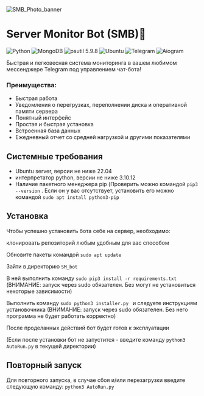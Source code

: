 
![SMB_Photo_banner](https://github.com/user-attachments/assets/e322c371-2b68-437e-93d2-c73dbea0d14f)



# Server Monitor Bot (SMB)🤖
![Python](https://img.shields.io/badge/python-3.10.11-green) ![MongoDB](https://img.shields.io/badge/mongoDB-4.4.22-green) ![psutil 5.9.8](https://img.shields.io/badge/psutil-5.9.8-blue) ![Ubuntu](https://img.shields.io/badge/Ubuntu-22.04-orange) ![Telegram](https://img.shields.io/badge/Telegram-Desktop-26A5E4) ![Aiogram](https://img.shields.io/badge/Aiogram-2.24-orange)

Быстрая и легковесная система мониторинга  в вашем любимом мессенджере Telegram под управлением чат-бота!

### Преимущества:

+ Быстрая работа 
+ Уведомления о перегрузках, переполнении диска и оперативной памяти сервера 
+ Понятный интерфейс 
+ Простая и быстрая установка 
+ Встроенная база данных 
+ Ежедневный отчет со средней нагрузкой и другими показателями 

## Системные требования
+ Ubuntu server, версии не ниже 22.04  
+ интерпретатор python, версии не ниже 3.10.12
+ Наличие пакетного менеджера pip  (Проверить можно командой ```pip3 --version``` . Если он у вас отсутствует, установить его можно командой ```sudo apt install python3-pip```

## Установка

Чтобы успешно установить бота себе на сервер, необходимо: 

 клонировать репозиторий любым удобным для вас способом

 Обновите пакеты командой ```sudo apt update```


 Зайти в директорию `SM_bot`
 
 В ней выполнить команду ```sudo pip3 install -r requirements.txt ```
  (ВНИМАНИЕ: запуск через sudo обязателен. Без могут не установиться некоторые зависимости)
 
 Выполнить команду ```sudo python3 installer.py ```
 и следуете инструкциям установочника
 (ВНИМАНИЕ: запуск через sudo обязателен. Без него программа не будет работать корректно)

 После проделанных действий бот будет готов к эксплуатации

 (Если после установки бот не запустится - введите команду ```python3 AutoRun.py``` в текущей директории)

 ## Повторный запуск

 Для повторного запуска, в случае сбоя и/или перезагрузки введите следующую команду: `python3 AutoRun.py` 
